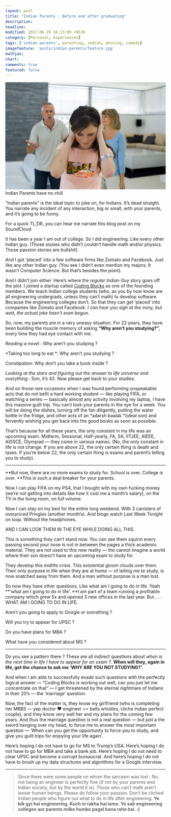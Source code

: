 ```yaml
---
layout: post
title: "Indian Parents : Before and after graduating"
description: 
headline: 
modified: 2017-06-29 16:13:09 +0530
category: [Personal, Experiences]
tags: ['indian parents', parenting, indian, whining, comedy]
imagefeature: 'posts/indian-parents/feature.jpg'
mathjax:
chart:
comments: true
featured: false
---
```

![](/images/posts/indian-parents/feature.jpg)
<span class="figcaption_hack">Indian Parents have no chill</span>

“Indian parents” is the ideal topic to joke on, for Indians. It’s dead straight.
You narrate any incident of any interaction, big or small, with your parents,
and it’s going to be funny.

<span class="figcaption_hack">For a quick TL;DR, you can hear me narrate this blog post on my SoundCloud</span>

It has been a year I am out of college. So I did engineering. Like every other
Indian guy. (Those sissies who didn’t couldn’t handle math and/or physics. Those
passion stories are bullshit).

And I got ‘placed’ into a few software firms like Zomato and Facebook. Just like
any other Indian guy. (You see I didn’t even mention my majors. It wasn’t
Computer Science. But that’s besides the point).

And I didn’t join either. Here’s where the *regular Indian Guy* story goes off
the plot. I joined a startup called [Coding Blocks](http://cb.lk/) as one of the
founding members. We teach Indian college students (who, as you by now know are
all engineering undergrads, unless they can’t math) to develop software. Because
the engineering colleges don’t. So that they can get ‘placed’ into companies
like Zomato and Facebook. *I can hear you sigh at the irony, but wait, the
actual joke hasn’t even begun.*

So, now, my parents are in a very uneasy situation. For 22 years, they have been
building the muscle memory of asking **“Why aren’t you studying?”**, every time
they had eye contact with me.

*Reading a novel* : Why aren’t you studying ?

*Taking too long to eat *: Why aren’t you studying ?

*Constipation*: Why don’t you take a book inside ?

*Looking at the stars and figuring out the answer to life universe and
everything* : Son, it’s 42. Now please get back to your studies.

And on those rare occasions when I was found performing unspeakable acts that do
not befit a hard working student — like playing FIFA, or watching a series —
basically almost any activity involving my laptop, I have this massive guilt
trip. You can’t look your parents in the eye for a week. You will be doing the
dishes, turning off the fan diligently, putting the water bottle in the fridge,
and other acts of an *adarsh baalak *(ideal son) and fervently wishing you get
back into the good books as soon as possible.

That’s because for all these years, the only constant in my life was an upcoming
exam. Midterm, Sessional, Half-yearly, FA, SA, IITJEE, AIEEE, AISSCE, Olympiad —
they come in various names. (No, the only constant in life is not change. If you
are above 22, the only certain thing is death and taxes. If you’re below 22, the
only certain thing is exams and parent’s telling you to study).

*****

**But now, there are no more exams to study for. School is over. College is
over. **This is such a deal breaker for your parents.

Now I can play FIFA on my PS4, that I bought with my own fucking money (we’re
not getting into details like how it cost me a month’s salary), on the TV in the
living room, on full volume.

Now I can stay on my bed for the entire long weekend. With 3 canisters of
overpriced Pringles (another month’s). And binge watch Last Week Tonight on
loop. Without the headphones.

AND I CAN LOOK THEM IN THE EYE WHILE DOING ALL THIS.

This is something they can’t stand now. You can see them squirm every passing
second your nose is not in between the pages a thick academic material. They are
not used to this new reality — the cannot imagine a world where their son
doesn’t have an upcoming exam to study for.

They develop this midlife crisis. This existential gloom clouds over them. Their
only purpose in life when they are at home — of telling me to study, is now
snatched away from them. And a man without purpose is a man lost.

So now they have other questions. Like what am I going to do in life. Yeah
**‘what am I going to do in life’. **I am part of a team running a profitable
company which grew 5x and opened 3 new offices in the last year. But . . . WHAT
AM I GOING TO DO IN LIFE.

Aren’t you going to apply to Google or something ?

Will you try to appear for UPSC ?

Do you have plans for MBA ?

What have you considered about MS ?

*****

Do you see a pattern there ? These are all indirect questions about *when is the
next time in life I have to appear for an exam ?*. **When will they, again in
life, get the chance to ask me ‘WHY ARE YOU NOT STUDYING?’.**

And when I am able to successfully evade such questions with the perfectly
logical answer — “Coding Blocks is working out well, can you just let me
concentrate on that” — I get threatened by the eternal nightmare of Indians in
their 20’s — the ‘marriage’ question.

Now, the fact of the matter is, they know my girlfriend (who is completing her
MBBS — yep doctor ❤ engineer == bells whistles, cliche Indian perfect couple),
and they know very well her and my plans for the coming few years. And thus the
marriage question is not a real question — but just a the sword hanging over my
head, to force me to answer the most important question — ‘When can you get the
opportunity to force you to study, and give you guilt trips for enjoying your
life again’.

Here’s hoping I do not have to go for MS to Trump’s USA. Here’s hoping I do not
have to go for MBA and take a bank job. Here’s hoping I do not need to clear
UPSC and become a corrupt bureaucrat. And here’s hoping I do not have to brush
up my data structures and algorithms for a Google interview.

*****

> Since there were some people on whom the sarcasm was lost : No, not being an
> engineer is perfectly fine (if not by your parents and Indian society, but by
the world it is). Those who can’t math aren’t lesser human beings. Please do
follow your passion. Don’t be cliched Indian people who figure out what to do in
life after engineering. **Ye bik gyi hai engineering. Kuch ni rakha hai isme. Ye
sab engineering colleges aur parents milke humko pagal bana rahe hai. :)**

